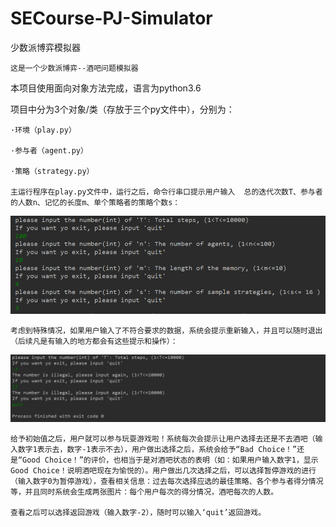 # SECourse-PJ-Simulator
少数派博弈模拟器
    
	这是一个少数派博弈--酒吧问题模拟器

本项目使用面向对象方法完成，语言为python3.6

项目中分为3个对象/类（存放于三个py文件中），分别为：
	
	·环境（play.py）
	
	·参与者（agent.py）
	
	·策略（strategy.py）
	
    主运行程序在play.py文件中，运行之后，命令行串口提示用户输入  总的迭代次数T、参与者的人数n、记忆的长度m、单个策略者的策略个数s：
![image](https://github.com/weiyue0307/SECourse-PJ-Simulator/raw/master/Results_Picture/输入初始值.png)	
    
    考虑到特殊情况，如果用户输入了不符合要求的数据，系统会提示重新输入，并且可以随时退出（后续凡是有输入的地方都会有这些提示和操作）：
![image](https://github.com/weiyue0307/SECourse-PJ-Simulator/raw/master/Results_Picture/错误输入值&退出游戏.png)

    给予初始值之后，用户就可以参与玩耍游戏啦！系统每次会提示让用户选择去还是不去酒吧（输入数字1表示去，数字-1表示不去），用户做出选择之后，系统会给予“Bad Choice！”还是“Good Choice！”的评价，也相当于是对酒吧状态的表明（如：如果用户输入数字1，显示Good Choice！说明酒吧现在为愉悦的）。用户做出几次选择之后，可以选择暂停游戏的进行（输入数字0为暂停游戏），查看相关信息：过去每次选择应选的最佳策略、各个参与者得分情况等，并且同时系统会生成两张图片：每个用户每次的得分情况，酒吧每次的人数。
    
    查看之后可以选择返回游戏（输入数字-2），随时可以输入‘quit’返回游戏。
